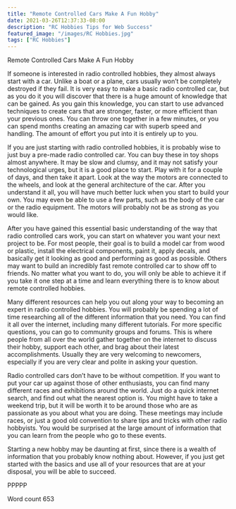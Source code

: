 ```yaml
---
title: "Remote Controlled Cars Make A Fun Hobby"
date: 2021-03-26T12:37:33-08:00
description: "RC Hobbies Tips for Web Success"
featured_image: "/images/RC Hobbies.jpg"
tags: ["RC Hobbies"]
---
```


Remote Controlled Cars Make A Fun Hobby

If someone is interested in radio controlled hobbies, they almost always start with a car. Unlike a boat or a plane, cars usually won’t be completely destroyed if they fail. It is very easy to make a basic radio controlled car, but as you do it you will discover that there is a huge amount of knowledge that can be gained. As you gain this knowledge, you can start to use advanced techniques to create cars that are stronger, faster, or more efficient than your previous ones. You can throw one together in a few minutes, or you can spend months creating an amazing car with superb speed and handling. The amount of effort you put into it is entirely up to you.

If you are just starting with radio controlled hobbies, it is probably wise to just buy a pre-made radio controlled car. You can buy these in toy shops almost anywhere. It may be slow and clumsy, and it may not satisfy your technological urges, but it is a good place to start. Play with it for a couple of days, and then take it apart. Look at the way the motors are connected to the wheels, and look at the general architecture of the car. After you understand it all, you will have much better luck when you start to build your own. You may even be able to use a few parts, such as the body of the car or the radio equipment. The motors will probably not be as strong as you would like.

After you have gained this essential basic understanding of the way that radio controlled cars work, you can start on whatever you want your next project to be. For most people, their goal is to build a model car from wood or plastic, install the electrical components, paint it, apply decals, and basically get it looking as good and performing as good as possible. Others may want to build an incredibly fast remote controlled car to show off to friends. No matter what you want to do, you will only be able to achieve it if you take it one step at a time and learn everything there is to know about remote controlled hobbies.

Many different resources can help you out along your way to becoming an expert in radio controlled hobbies. You will probably be spending a lot of time researching all of the different information that you need. You can find it all over the internet, including many different tutorials. For more specific questions, you can go to community groups and forums. This is where people from all over the world gather together on the internet to discuss their hobby, support each other, and brag about their latest accomplishments. Usually they are very welcoming to newcomers, especially if you are very clear and polite in asking your question.

Radio controlled cars don’t have to be without competition. If you want to put your car up against those of other enthusiasts, you can find many different races and exhibitions around the world. Just do a quick internet search, and find out what the nearest option is. You might have to take a weekend trip, but it will be worth it to be around those who are as passionate as you about what you are doing. These meetings may include races, or just a good old convention to share tips and tricks with other radio hobbyists. You would be surprised at the large amount of information that you can learn from the people who go to these events.

Starting a new hobby may be daunting at first, since there is a wealth of information that you probably know nothing about. However, if you just get started with the basics and use all of your resources that are at your disposal, you will be able to succeed.

PPPPP

Word count 653

